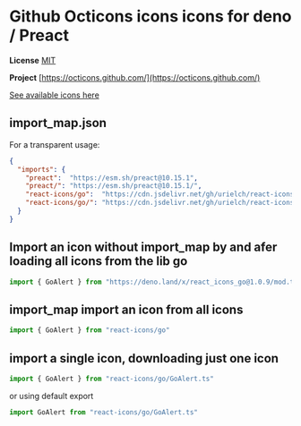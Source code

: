 # Github Octicons icons icons for deno / Preact

**License** [MIT](https://github.com/primer/octicons/blob/master/LICENSE)

**Project** [https://octicons.github.com/](https://octicons.github.com/)

[See available icons here](https://react-icons.deno.dev/go)

## import_map.json

For a transparent usage:

```json
{
  "imports": {
    "preact":  "https://esm.sh/preact@10.15.1",
    "preact/": "https://esm.sh/preact@10.15.1/",
    "react-icons/go":  "https://cdn.jsdelivr.net/gh/urielch/react-icons-go@1.0.9/mod.ts",
    "react-icons/go/": "https://cdn.jsdelivr.net/gh/urielch/react-icons-go@1.0.9/ico/",
  }
}
```

## Import an icon without import_map by and afer loading all icons from the lib go

```ts
import { GoAlert } from "https://deno.land/x/react_icons_go@1.0.9/mod.ts"
```

## import_map import an icon from all icons

```ts
import { GoAlert } from "react-icons/go"
```

## import a single icon, downloading just one icon

```ts
import { GoAlert } from "react-icons/go/GoAlert.ts"
```

or using default export

```ts
import GoAlert from "react-icons/go/GoAlert.ts"
```

